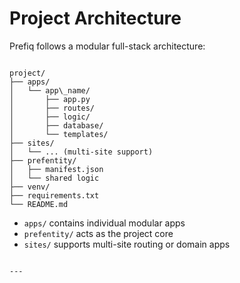 # Project Architecture

Prefiq follows a modular full-stack architecture:

```

project/
├── apps/
│   └── app\_name/
│       ├── app.py
│       ├── routes/
│       ├── logic/
│       ├── database/
│       └── templates/
├── sites/
│   └── ... (multi-site support)
├── prefentity/
│   ├── manifest.json
│   └── shared logic
├── venv/
├── requirements.txt
└── README.md

```

- `apps/` contains individual modular apps
- `prefentity/` acts as the project core
- `sites/` supports multi-site routing or domain apps
```

---